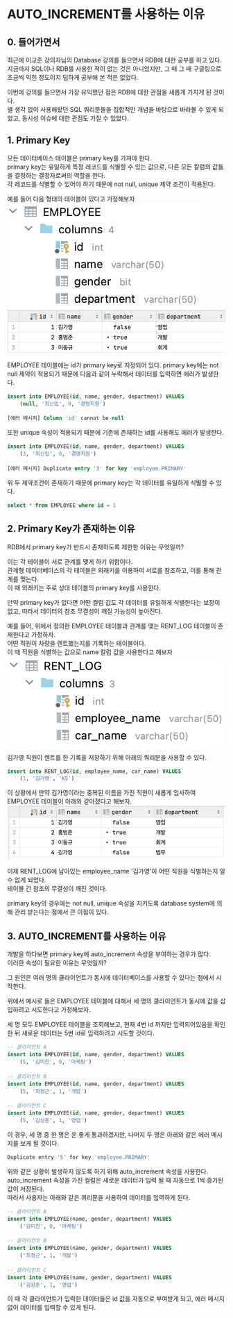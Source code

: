 # AUTO_INCREMENT를 사용하는 이유

## 0. 들어가면서

최근에 이교준 강의자님의 Database 강의를 들으면서 RDB에 대한 공부를 하고 있다.  
지금까지 SQL이나 RDB를 사용한 적이 없는 것은 아니었지만, 그 때 그 때 구글링으로 조금씩 익힌 정도이지 딥하게 공부해 본 적은 없었다.

이번에 강의를 들으면서 가장 유익했던 점은 RDB에 대한 관점을 새롭게 가지게 된 것이다.  
별 생각 없이 사용해왔던 SQL 쿼리문들을 집합적인 개념을 바탕으로 바라볼 수 있게 되었고, 동시성 이슈에 대한 관점도 가질 수 있었다.

## 1. Primary Key

모든 데이터베이스 테이블은 primary key를 가져야 한다.  
primary key는 유일하게 특정 레코드를 식별할 수 있는 값으로, 다른 모든 칼럼의 값들을 결정하는 결정자로써의 역할을 한다.  
각 레코드를 식별할 수 있어야 하기 때문에 not null, unique 제약 조건이 적용된다.

예를 들어 다음 형태의 테이블이 있다고 가정해보자
![1](./images/1.png)
![2](./images/2.png)

EMPLOYEE 테이블에는 id가 primary key로 지정되어 있다.
primary key에는 not null 제약이 적용되기 때문에 다음과 같이 누락해서 데이터를 입력하면 에러가 발생한다.

```sql
insert into EMPLOYEE(id, name, gender, department) VALUES
    (null, '최신입', 0, '경영지원')

[에러 메시지] Column 'id' cannot be null
```

또한 unique 속성이 적용되기 때문에 기존에 존재하는 id를 사용해도 에러가 발생한다.

```sql
insert into EMPLOYEE(id, name, gender, department) VALUES
    (3, '최신입', 0, '경영지원')

[에러 메시지] Duplicate entry '3' for key 'employee.PRIMARY'
```

위 두 제약조건이 존재하기 때문에 primary key는 각 데이터를 유일하게 식별할 수 있다.

```sql
select * from EMPLOYEE where id = 1
```

## 2. Primary Key가 존재하는 이유

RDB에서 primary key가 반드시 존재하도록 제한한 이유는 무엇일까?

이는 각 테이블이 서로 관계를 맺게 하기 위함이다.  
관계형 데이터베이스의 각 테이블은 외래키를 이용하여 서로를 참조하고, 이를 통해 관계를 맺는다.  
이 때 외래키는 주로 상대 테이블의 primary key를 사용한다.

만약 primary key가 없다면 어떤 컬럼 값도 각 데이터를 유일하게 식별한다는 보장이 없고, 따라서 데이터의 참조 무결성이 깨질 가능성이 높아진다.

예를 들어, 위에서 정의한 EMPLOYEE 테이블과 관계를 맺는 RENT_LOG 테이블이 존재한다고 가정하자.  
어떤 직원이 차량을 렌트했는지를 기록하는 테이블이다.  
이 때 직원을 식별하는 값으로 name 칼럼 값을 사용한다고 해보자
![3](./images/3.png)

김가영 직원이 렌트를 한 기록을 저장하기 위해 아래의 쿼리문을 사용할 수 있다.

```sql
insert into RENT_LOG(id, employee_name, car_name) VALUES
    (1, '김가영', 'K5')
```

이 상황에서 만약 김가영이라는 중복된 이름을 가진 직원이 새롭게 입사하여 EMPLOYEE 테이블이 아래와 같아졌다고 해보자.
![4](./images/4.png)

이제 RENT_LOG에 남아있는 employee_name '김가영'이 어떤 직원을 식별하는지 알 수 없게 되었다.  
테이블 간 참조의 무결성이 깨진 것이다.

primary key의 경우에는 not null, unique 속성을 지키도록 database system에 의해 관리 받는다는 점에서 큰 이점이 있다.

## 3. AUTO_INCREMENT를 사용하는 이유

개발을 하다보면 primary key에 auto_increment 속성을 부여하는 경우가 많다.  
이러한 속성이 필요한 이유는 무엇일까?

그 원인은 여러 명의 클라이언트가 동시에 데이터베이스를 사용할 수 있다는 점에서 시작한다.

위에서 예시로 들은 EMPLOYEE 테이블에 대해서 세 명의 클라이언트가 동시에 값을 삽입하려고 시도한다고 가정해보자.

세 명 모두 EMPLOYEE 테이블을 조회해보고, 현재 4번 id 까지만 입력되어있음을 확인한 뒤 새로운 데이터는 5번 id로 입력하려고 시도할 것이다.

```sql
-- 클라이언트 A
insert into EMPLOYEE(id, name, gender, department) VALUES
    (5, '김미진', 0, '마케팅')

-- 클라이언트 B
insert into EMPLOYEE(id, name, gender, department) VALUES
    (5, '최정근', 1, '개발')

-- 클라이언트 C
insert into EMPLOYEE(id, name, gender, department) VALUES
    (5, '김상훈', 1, '영업')
```

이 경우, 세 명 중 한 명은 운 좋게 통과하겠지만, 나머지 두 명은 아래와 같은 에러 메시지를 보게 될 것이다.

```bash
Duplicate entry '5' for key 'employee.PRIMARY'
```

위와 같은 상황이 발생하지 않도록 하기 위해 auto_increment 속성을 사용한다.  
auto_increment 속성을 가진 컬럼은 새로운 데이터가 입력 될 때 자동으로 1씩 증가된 값이 저장된다.  
따라서 사용자는 아래와 같은 쿼리문을 사용하여 데이터를 입력하게 된다.

```sql
-- 클라이언트 A
insert into EMPLOYEE(name, gender, department) VALUES
    ('김미진', 0, '마케팅')

-- 클라이언트 B
insert into EMPLOYEE(name, gender, department) VALUES
    ('최정근', 1, '개발')

-- 클라이언트 C
insert into EMPLOYEE(name, gender, department) VALUES
    ('김상훈', 1, '영업')
```

이 때 각 클라이언트가 입력한 데이터들은 id 값을 자동으로 부여받게 되고, 에러 메시지 없이 데이터를 입력할 수 있게 된다.
